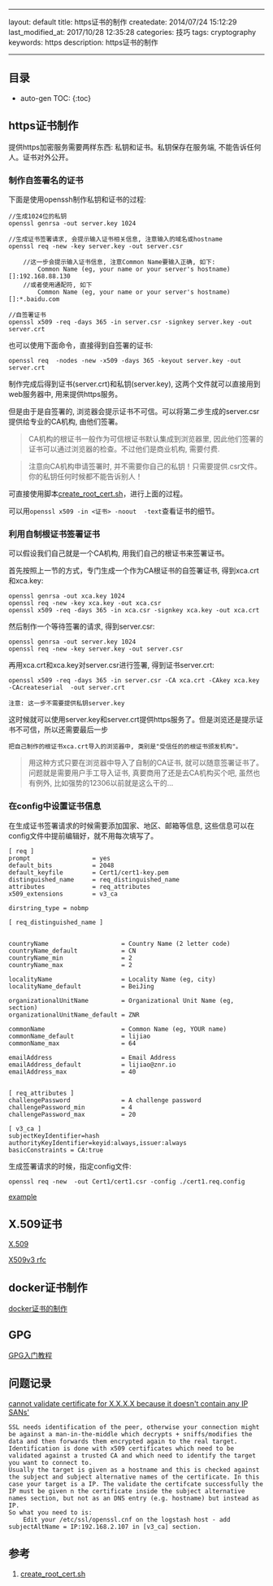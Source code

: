 ---
layout: default
title: https证书的制作
createdate: 2014/07/24 15:12:29
last_modified_at: 2017/10/28 12:35:28
categories: 技巧
tags: cryptography
keywords: https
description: https证书的制作

----

## 目录
* auto-gen TOC:
{:toc}

## https证书制作

提供https加密服务需要两样东西: 私钥和证书。私钥保存在服务端, 不能告诉任何人。证书对外公开。

### 制作自签署名的证书

下面是使用openssh制作私钥和证书的过程:

	//生成1024位的私钥
	openssl genrsa -out server.key 1024               

	//生成证书签署请求, 会提示输入证书相关信息, 注意输入的域名或hostname
	openssl req -new -key server.key -out server.csr

		//这一步会提示输入证书信息, 注意Common Name要输入正确, 如下:
			Common Name (eg, your name or your server's hostname) []:192.168.88.130
		//或者使用通配符, 如下
			Common Name (eg, your name or your server's hostname) []:*.baidu.com

	//自签署证书
	openssl x509 -req -days 365 -in server.csr -signkey server.key -out server.crt

也可以使用下面命令，直接得到自签署的证书:

	openssl req  -nodes -new -x509 -days 365 -keyout server.key -out server.crt

制作完成后得到证书(server.crt)和私钥(server.key), 这两个文件就可以直接用到web服务器中, 用来提供https服务。

但是由于是自签署的, 浏览器会提示证书不可信。可以将第二步生成的server.csr提供给专业的CA机构, 由他们签署。

>CA机构的根证书一般作为可信根证书默认集成到浏览器里, 因此他们签署的证书可以通过浏览器的检查。不过他们是商业机构, 需要付费.

>注意向CA机构申请签署时, 并不需要你自己的私钥！只需要提供.csr文件。你的私钥任何时候都不能告诉别人！

可直接使用脚本[create_root_cert.sh][1]，进行上面的过程。

可以用`openssl x509 -in <证书> -noout  -text`查看证书的细节。

### 利用自制根证书签署证书

可以假设我们自己就是一个CA机构, 用我们自己的根证书来签署证书。

首先按照上一节的方式，专门生成一个作为CA根证书的自签署证书, 得到xca.crt和xca.key:

	openssl genrsa -out xca.key 1024               
	openssl req -new -key xca.key -out xca.csr
	openssl x509 -req -days 365 -in xca.csr -signkey xca.key -out xca.crt

然后制作一个等待签署的请求, 得到server.csr:

	openssl genrsa -out server.key 1024               
	openssl req -new -key server.key -out server.csr

再用xca.crt和xca.key对server.csr进行签署, 得到证书server.crt:

	openssl x509 -req -days 365 -in server.csr -CA xca.crt -CAkey xca.key -CAcreateserial  -out server.crt 

	注意: 这一步不需要提供私钥server.key

这时候就可以使用server.key和server.crt提供https服务了。但是浏览还是提示证书不可信，所以还需要最后一步

	把自己制作的根证书xca.crt导入的浏览器中, 类别是"受信任的的根证书颁发机构"。

>用这种方式只要在浏览器中导入了自制的CA证书, 就可以随意签署证书了。问题就是需要用户手工导入证书, 真要商用了还是去CA机构买个吧, 虽然也有例外, 比如强势的12306以前就是这么干的...

### 在config中设置证书信息

在生成证书签署请求的时候需要添加国家、地区、邮箱等信息, 这些信息可以在config文件中提前编辑好，就不用每次填写了。

	[ req ]                                                                                                                                                                                                            
	prompt                 = yes 
	default_bits           = 2048
	default_keyfile        = Cert1/cert1-key.pem
	distinguished_name     = req_distinguished_name
	attributes             = req_attributes
	x509_extensions        = v3_ca
	
	dirstring_type = nobmp
	
	[ req_distinguished_name ]
	
	
	countryName                    = Country Name (2 letter code)
	countryName_default            = CN
	countryName_min                = 2 
	countryName_max                = 2 
	
	localityName                   = Locality Name (eg, city)
	localityName_default           = BeiJing
	
	organizationalUnitName         = Organizational Unit Name (eg, section)
	organizationalUnitName_default = ZNR 
	
	commonName                     = Common Name (eg, YOUR name)
	commonName_default             = lijiao
	commonName_max                 = 64
	
	emailAddress                   = Email Address
	emailAddress_default           = lijiao@znr.io
	emailAddress_max               = 40
	
	
	[ req_attributes ]
	challengePassword              = A challenge password
	challengePassword_min          = 4 
	challengePassword_max          = 20
	
	[ v3_ca ]
	subjectKeyIdentifier=hash
	authorityKeyIdentifier=keyid:always,issuer:always
	basicConstraints = CA:true

生成签署请求的时候，指定config文件:

	openssl req -new  -out Cert1/cert1.csr -config ./cert1.req.config

[example](https://github.com/lijiaocn/Material/tree/master/x509)

## X.509证书

[X.509](http://en.wikipedia.org/wiki/X.509)

[X509v3 rfc](https://www.ietf.org/rfc/rfc5280.txt)

## docker证书制作

[docker证书的制作](https://github.com/lijiaocn/Material/tree/master/DockerCA)

## GPG

[GPG入门教程](http://www.ruanyifeng.com/blog/2013/07/gpg.html)

## 问题记录

[cannot validate certificate for X.X.X.X because it doesn't contain any IP SANs'](http://serverfault.com/questions/611120/failed-tls-handshake-does-not-contain-any-ip-sans)

	SSL needs identification of the peer, otherwise your connection might be against a man-in-the-middle which decrypts + sniffs/modifies the data and then forwards them encrypted again to the real target. Identification is done with x509 certificates which need to be validated against a trusted CA and which need to identify the target you want to connect to.
	Usually the target is given as a hostname and this is checked against the subject and subject alternative names of the certificate. In this case your target is a IP. The validate the certifcate successfully the IP must be given n the certificate inside the subject alternative names section, but not as an DNS entry (e.g. hostname) but instead as IP.
	So what you need to is:
		Edit your /etc/ssl/openssl.cnf on the logstash host - add subjectAltName = IP:192.168.2.107 in [v3_ca] section.

## 参考

1. [create_root_cert.sh][1]

[1]: https://github.com/lijiaocn/https-certs/blob/master/RootCA/create_root_cert.sh  "create_root_cert.sh"
